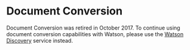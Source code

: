 # Document Conversion

Document Conversion was retired in October 2017. To continue using document conversion capabilities with Watson, please use the [Watson Discovery](../discovery) service instead.
